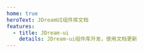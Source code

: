 ```yaml
---
home: true
heroText: JDreamUI组件库文档
features:
  - title: JDream-ui
    details: JDream-ui组件库开发，使用文档更新
---
```

